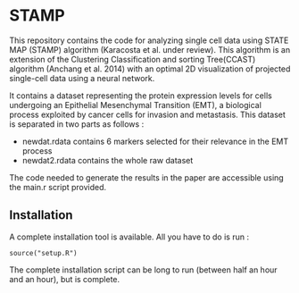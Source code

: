 # STAMP

This repository contains the code for analyzing single cell data using STATE MAP (STAMP) algorithm (Karacosta et al. under review). This algorithm is an extension of the Clustering Classification and sorting Tree(CCAST) algorithm (Anchang et al. 2014) with an optimal 2D visualization of projected single-cell data using a neural network.

It contains a dataset representing the protein expression levels for cells undergoing an Epithelial Mesenchymal Transition (EMT), a biological process exploited by cancer cells for invasion and metastasis. This dataset is separated in two parts as follows :
+ newdat.rdata contains 6 markers selected for their relevance in the EMT process
+ newdat2.rdata contains the whole raw dataset

The code needed to generate the results in the paper are accessible using the main.r script provided.

## Installation

A complete installation tool is available. All you have to do is run :
```{R}
source("setup.R")
```

The complete installation script can be long to run (between half an hour and an hour), but is complete.

